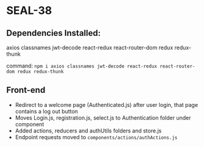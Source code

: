 # SEAL-38
## Dependencies Installed: 
axios
classnames
 jwt-decode
react-redux 
react-router-dom 
redux 
redux-thunk

command: `npm i axios classnames jwt-decode react-redux react-router-dom redux redux-thunk`
## Front-end
- Redirect to a welcome page (Authenticated.js) after user login, that page contains a log out button
- Moves Login.js, registration.js, select.js to Authentication folder under component
- Added actions, reducers and authUtils folders and store.js 
- Endpoint requests moved to `components/actions/authActions.js`